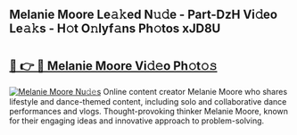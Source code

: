 ## Melanie Moore Le𝚊𝚔ed N𝚞𝚍e - Part-DzH Vi𝚍eo Le𝚊𝚔s - H𝚘t O𝚗lyf𝚊ns Ph𝚘tos xJD8U

# <h2><a href="http://hf1y3sm.feru.top/?c=Melanie+Moore">🔗 👉 🔴 Melanie Moore Vi𝚍𝚎o Ph𝚘t𝚘𝚜</a></h2>

[![Melanie Moore Nu𝚍𝚎s](https://i.imgur.com/0TWrTi3.gif)](http://hf1y3sm.feru.top/?c=Melanie+Moore)
Online content creator Melanie Moore who shares lifestyle and dance-themed content, including solo and collaborative dance performances and vlogs. Thought-provoking thinker Melanie Moore, known for their engaging ideas and innovative approach to problem-solving. 
